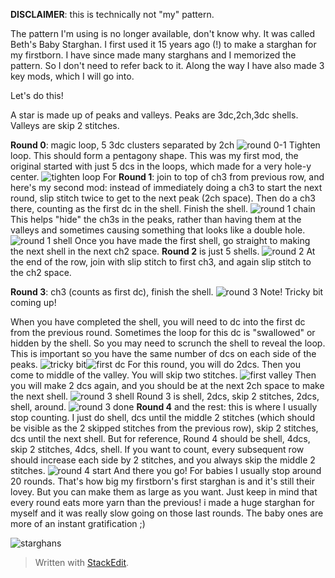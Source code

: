 ﻿**DISCLAIMER**: this is technically not "my" pattern.

The pattern I'm using is no longer available, don't know why. It was called Beth's Baby Starghan. I first used it 15 years ago (!) to make a starghan for my firstborn. I have since made many starghans and I memorized the pattern. So I don't need to refer back to it. Along the way I have also made 3 key mods, which I will go into.

Let's do this!

A star is made up of peaks and valleys. Peaks are 3dc,2ch,3dc shells. Valleys are skip 2 stitches.

**Round 0**: magic loop, 5 3dc clusters separated by 2ch
![round 0-1](https://64.media.tumblr.com/ac45dda268342608d199cc795e28e1e5/69387e938e87f08c-30/s1280x1920/b2b013c43e127d8c3e8ee412c71569ac227c4356.jpg)
Tighten loop. This should form a pentagony shape. This was my first mod, the original started with just 5 dcs in the loops, which made for a very hole-y center.
![tighten loop](https://64.media.tumblr.com/8d0449b3a1a00af6f7dcd88d825e3c9c/69387e938e87f08c-51/s1280x1920/a3ed6289cfb9da8ba07389844b7cce1caebd224f.jpg)
For **Round 1**: join to top of ch3 from previous row, and here's my second mod: instead of immediately doing a ch3 to start the next round, slip stitch twice to get to the next peak (2ch space). Then do a ch3 there, counting as the first dc in the shell. Finish the shell.
![round 1 chain](https://64.media.tumblr.com/035b7d8c95d2d9463deeb66bebeab630/69387e938e87f08c-ab/s1280x1920/158ca50c476c1ded1d3d6eac7d3c30dc19b4f42e.jpg)
This helps "hide" the ch3s in the peaks, rather than having them at the valleys and sometimes causing something that looks like a double hole.
![round 1 shell](https://64.media.tumblr.com/c6df49b1d31177fc5082025b63101212/69387e938e87f08c-f7/s1280x1920/640fe08888ce962ec1564df1a8111ec4e116d66a.jpg)
Once you have made the first shell, go straight to making the next shell in the next ch2 space. **Round 2** is just 5 shells.
![round 2](https://64.media.tumblr.com/fc90813ba2635d263f28335ec3dc5951/69387e938e87f08c-65/s1280x1920/f585162d379cce311d1111db90e67df9bb6e8c50.jpg)
At the end of the row, join with slip stitch to first ch3, and again slip stitch to the ch2 space.

**Round 3**: ch3 (counts as first dc), finish the shell.
![round 3](https://64.media.tumblr.com/6645f68fdce69fb4439411a3b98436ce/69387e938e87f08c-da/s1280x1920/b75810dea7bc2196558462d0bb938309e417b1a9.jpg)
Note! Tricky bit coming up!

When you have completed the shell, you will need to dc into the first dc from the previous round. Sometimes the loop for this dc is "swallowed" or hidden by the shell. So you may need to scrunch the shell to reveal the loop. This is important so you have the same number of dcs on each side of the peaks.
![tricky bit](https://64.media.tumblr.com/a8ba1634b7a544cd84049b702ebcabe0/69387e938e87f08c-17/s1280x1920/75ea3a6d89bb9e0465dba6b39dbcc6541dade732.jpg)![first dc](https://64.media.tumblr.com/aeb6b4b9dc5c6e2b2df1a3f2e2484870/69387e938e87f08c-22/s1280x1920/cecf6aff18aeec00f1bd934ab3d4e3c194aee9aa.jpg)
For this round, you will do 2dcs. Then you come to middle of the valley. You will skip two stitches.
![first valley](https://64.media.tumblr.com/822d0d9fde3c6f6cb5777417a202ae56/69387e938e87f08c-dd/s1280x1920/e7b2251e7c16004c5f309d6d15ad11d5058c0128.jpg)
Then you will make 2 dcs again, and you should be at the next 2ch space to make the next shell. 
![round 3 shell](https://64.media.tumblr.com/068a95133e490381618b4990fc5e4e72/69387e938e87f08c-77/s1280x1920/c8755884101741aaa2153e63210e2e37abb9dc77.jpg)
Round 3 is shell, 2dcs, skip 2 stitches, 2dcs, shell, around.
![round 3 done](https://64.media.tumblr.com/7903ddb9d671c4b243dbb4f5a5d4db53/cfb2d96bced7aaff-a8/s1280x1920/a1af4970cae4b13e8020508792ff697d81a97720.jpg)
**Round 4** and the rest: this is where I usually stop counting. I just do shell, dcs until the middle 2 stitches (which should be visible as the 2 skipped stitches from the previous row), skip 2 stitches, dcs until the next shell. But for reference, Round 4 should be shell, 4dcs, skip 2 stitches, 4dcs, shell. If you want to count, every subsequent row should increase each side by 2 stitches, and you always skip the middle 2 stitches.
![round 4 start](https://64.media.tumblr.com/d660b8f8e6507eabf36bc063f39d44b5/cfb2d96bced7aaff-41/s1280x1920/69191832ce94efd5a73e0b1e7a105c985d2eae77.jpg)
And there you go! For babies I usually stop around 20 rounds. That's how big my firstborn's first starghan is and it's still their lovey. But you can make them as large as you want. Just keep in mind that every round eats more yarn than the previous! i made a huge starghan for myself and it was really slow going on those last rounds. The baby ones are more of an instant gratification ;)

![starghans](https://64.media.tumblr.com/d2803896dbd44a1b01e47d28d751e023/8a222c26a96aba08-6a/s540x810/f4f203e216115af73598d005cc311ced8e3cfb52.jpg)

> Written with [StackEdit](https://stackedit.io/).
